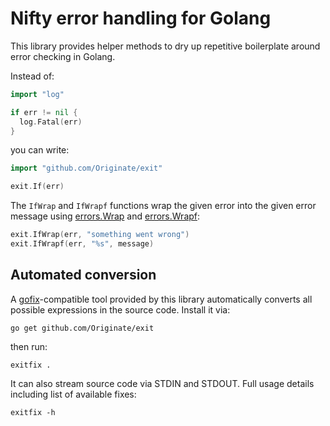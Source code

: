 # Nifty error handling for Golang

This library provides helper methods to dry up repetitive boilerplate around error checking in Golang.

Instead of:

```go
import "log"

if err != nil {
  log.Fatal(err)
}
```

you can write:

```go
import "github.com/Originate/exit"

exit.If(err)
```

The `IfWrap` and `IfWrapf` functions wrap the given error
into the given error message using [errors.Wrap](https://godoc.org/github.com/pkg/errors#Wrap)
and [errors.Wrapf](https://godoc.org/github.com/pkg/errors#Wrapf):

```go
exit.IfWrap(err, "something went wrong")
exit.IfWrapf(err, "%s", message)
```

## Automated conversion

A [gofix](https://blog.golang.org/introducing-gofix)-compatible tool
provided by this library
automatically converts all possible expressions in the source code.
Install it via:

```
go get github.com/Originate/exit
```

then run:

```
exitfix .
```

It can also stream source code via STDIN and STDOUT.
Full usage details including list of available fixes:

```
exitfix -h
```
